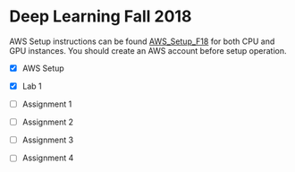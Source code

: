 # Deep Learning Fall 2018

AWS Setup instructions can be found [AWS_Setup_F18](/AWS_Setup.md) for both CPU and GPU instances. You should create an AWS account before setup operation.


- [x] AWS Setup
- [x] Lab 1
- [ ] Assignment 1
- [ ] Assignment 2
- [ ] Assignment 3
- [ ] Assignment 4
  